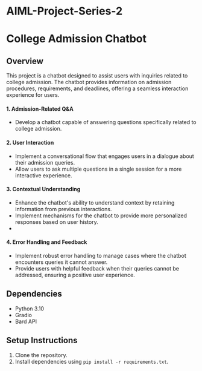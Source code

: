 # AIML-Project-Series-2

# College Admission Chatbot

## Overview

This project is a chatbot designed to assist users with inquiries related to college admission. The chatbot provides information on admission procedures, requirements, and deadlines, offering a seamless interaction experience for users.


#### 1. Admission-Related Q&A

- Develop a chatbot capable of answering questions specifically related to college admission.

#### 2. User Interaction

- Implement a conversational flow that engages users in a dialogue about their admission queries.
- Allow users to ask multiple questions in a single session for a more interactive experience.

#### 3. Contextual Understanding

- Enhance the chatbot's ability to understand context by retaining information from previous interactions.
- Implement mechanisms for the chatbot to provide more personalized responses based on user history.
- 
#### 4. Error Handling and Feedback

- Implement robust error handling to manage cases where the chatbot encounters queries it cannot answer.
- Provide users with helpful feedback when their queries cannot be addressed, ensuring a positive user experience.

## Dependencies

- Python 3.10
- Gradio
- Bard API 

## Setup Instructions

1. Clone the repository.
2. Install dependencies using `pip install -r requirements.txt`.
